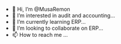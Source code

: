 - 👋 Hi, I’m @MusaRemon
- 👀 I’m interested in audit and accounting...
- 🌱 I’m currently learning ERP...
- 💞️ I’m looking to collaborate on ERP...
- 📫 How to reach me ...

<!---
MusaRemon/MusaRemon is a ✨ special ✨ repository because its `README.md` (this file) appears on your GitHub profile.
You can click the Preview link to take a look at your changes.
--->
